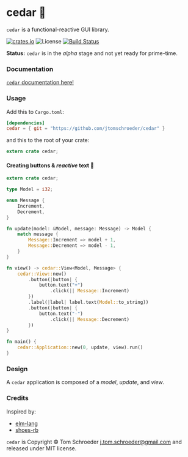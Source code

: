 
# cedar :evergreen_tree:

`cedar` is a functional-reactive GUI library.

[![crates.io](https://img.shields.io/crates/v/cedar.svg)](https://crates.io/crates/cedar)
![License](https://img.shields.io/crates/l/cedar.svg)
[![Build Status](https://travis-ci.org/jtomschroeder/cedar.svg?branch=master)](https://travis-ci.org/jtomschroeder/cedar)

**Status:** `cedar` is in the *alpha* stage and not yet ready for prime-time.

### Documentation

[`cedar` documentation here!](https://docs.rs/cedar)

### Usage

Add this to `Cargo.toml`:

```toml
[dependencies]
cedar = { git = "https://github.com/jtomschroeder/cedar" }
```

and this to the root of your crate:

```rust
extern crate cedar;
```

#### Creating buttons & *reactive* text :rocket:

```rust
extern crate cedar;

type Model = i32;

enum Message {
    Increment,
    Decrement,
}

fn update(model: &Model, message: Message) -> Model {
    match message {
        Message::Increment => model + 1,
        Message::Decrement => model - 1,
    }
}

fn view() -> cedar::View<Model, Message> {
    cedar::View::new()
        .button(|button| {
            button.text("+")
                .click(|| Message::Increment)
        })
        .label(|label| label.text(Model::to_string))
        .button(|button| {
            button.text("-")
                .click(|| Message::Decrement)
        })
}

fn main() {
    cedar::Application::new(0, update, view).run()
}
```

### Design

A `cedar` application is composed of a *model*, *update*, and *view*.

### Credits

Inspired by:
- [elm-lang](http://elm-lang.org)
- [shoes-rb](http://shoesrb.com)

`cedar` is Copyright © Tom Schroeder <j.tom.schroeder@gmail.com> and released under MIT license.
